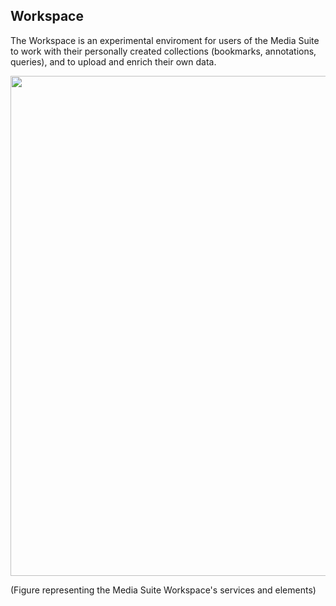 Workspace
---

The Workspace is an experimental enviroment for users of the Media Suite to work with their personally created collections (bookmarks, annotations, queries), and to upload and enrich their own data.



 <img src="https://github.com/CLARIAH/mediasuite-info/blob/master/docs/_images/workspace.jpg?raw=true" width="800px" />



(Figure representing the Media Suite Workspace's services and elements)